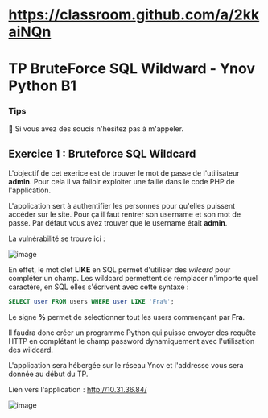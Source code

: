# https://classroom.github.com/a/2kkaiNQn

# TP BruteForce SQL Wildward - Ynov Python B1


### Tips   

:raising_hand: Si vous avez des soucis n'hésitez pas à m'appeler. 
 
## Exercice 1 : Bruteforce SQL Wildcard

L'objectif de cet exerice est de trouver le mot de passe de l'utilisateur **admin**. 
Pour cela il va falloir exploiter une faille dans le code PHP de l'application. 

L'application sert à authentifier les personnes pour qu'elles puissent accéder sur le site. 
Pour ça il faut rentrer son username et son mot de passe. Par défaut vous avez trouver que le username était **admin**. 

La vulnérabilité se trouve ici : 

![image](https://user-images.githubusercontent.com/51991304/158778405-627896d3-f966-40bd-8afe-ef043949106f.png)

En effet, le mot clef **LIKE** en SQL permet d'utiliser des *wilcard* pour compléter un champ. 
Les wildcard permettent de remplacer n'importe quel caractère, en SQL elles s'écrivent avec cette syntaxe : 

```sql
SELECT user FROM users WHERE user LIKE 'Fra%';
```

Le signe **%** permet de selectionner tout les users commençant par **Fra**. 

Il faudra donc créer un programme Python qui puisse envoyer des requête HTTP en complétant le champ password dynamiquement avec l'utilisation des wildcard. 

L'application sera hébergée sur le réseau Ynov et l'addresse vous sera donnée au début du TP. 

Lien vers l'application : http://10.31.36.84/

![image](https://user-images.githubusercontent.com/51991304/158848628-c40f3a38-34dc-4119-bdcd-e07e9f5fffd6.png)

